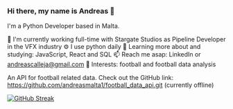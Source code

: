 ### Hi there, my name is Andreas 👋

I'm a Python Developer based in Malta.

🏢 I'm currently working full-time with Stargate Studios as Pipeline Developer in the VFX industry
⚙️ I use python daily
🌱 Learning more about and studying: JavaScript, React and SQL
📫 Reach me asap: LinkedIn or andreascalleja@gmail.com
💜 Interests: football and football data analysis

An API for football related data. Check out the GitHub link: https://github.com/andreasmalta1/football_data_api.git (currently offline)

[![GitHub Streak](https://streak-stats.demolab.com/?user=andreasmalta1)](https://git.io/streak-stats)
